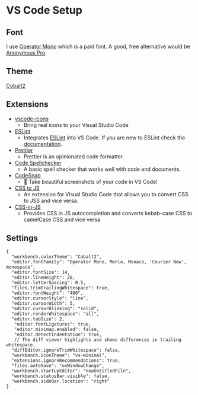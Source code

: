 # VS Code Setup
## Font
I use [Operator Mono](https://typography.com/blog/introducing-operator) which is a paid font. A good, free alternative would be [Anonymous Pro](https://www.marksimonson.com/fonts/view/anonymous-pro).

## Theme
[Cobalt2](https://github.com/wesbos/cobalt2)

## Extensions
- [vscode-icons](https://marketplace.visualstudio.com/items?itemName=vscode-icons-team.vscode-icons)
  - Bring real icons to your Visual Studio Code
- [ESLint](https://marketplace.visualstudio.com/items?itemName=dbaeumer.vscode-eslint)
  - Integrates [ESLint](http://eslint.org/) into VS Code. If you are new to ESLint check the [documentation](http://eslint.org/).
- [Prettier](https://marketplace.visualstudio.com/items?itemName=esbenp.prettier-vscode)
  - Prettier is an opinionated code formatter.
- [Code Spellchecker](https://marketplace.visualstudio.com/items?itemName=streetsidesoftware.code-spell-checker)
  - A basic spell checker that works well with code and documents.
- [CodeSnap](https://marketplace.visualstudio.com/items?itemName=adpyke.codesnap)
  - 📸 Take beautiful screenshots of your code in VS Code!
- [CSS to JS](https://marketplace.visualstudio.com/items?itemName=infarkt.css-to-jss)
  - An extension for Visual Studio Code that allows you to convert CSS to JSS and vice versa.
- [CSS-in-JS](https://marketplace.visualstudio.com/items?itemName=paulmolluzzo.convert-css-in-js)
  - Provides CSS in JS autocompletion and converts kebab-case CSS to camelCase CSS and vice versa

## Settings
```
{
  "workbench.colorTheme": "Cobalt2",
  "editor.fontFamily": "Operator Mono, Menlo, Monaco, 'Courier New', monospace",
  "editor.fontSize": 14,
  "editor.lineHeight": 20,
  "editor.letterSpacing": 0.5,
  "files.trimTrailingWhitespace": true,
  "editor.fontWeight": "400",
  "editor.cursorStyle": "line",
  "editor.cursorWidth": 5,
  "editor.cursorBlinking": "solid",
  "editor.renderWhitespace": "all",
  "editor.tabSize": 2,
   "editor.fontLigatures": true,
   "editor.minimap.enabled": false,
   "editor.detectIndentation": true,
   // The diff viewer highlights and shows differences in trailing whitespace.
  "diffEditor.ignoreTrimWhitespace": false,
  "workbench.iconTheme": "vs-minimal",
  "extensions.ignoreRecommendations": true,
  "files.autoSave": "onWindowChange",
  "workbench.startupEditor": "newUntitledFile",
  "workbench.statusBar.visible": false,
  "workbench.sideBar.location": "right"
}
```